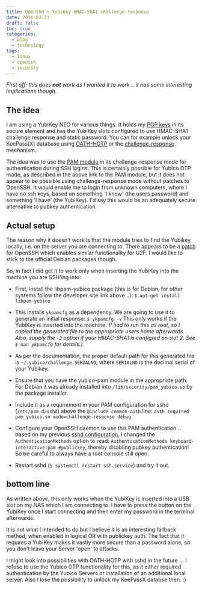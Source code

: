 ```yaml
---
title: OpenSSH + YubiKey HMAC-SHA1 challenge-response
date: 2016-03-23
draft: false
toc: true
categories:
  - blog
  - technology
tags:
  - linux
  - openssh
  - security
---
```


_First off: this does __not__ work as I wanted it to work .. it has some interesting implications though._

## The idea

I am using a YubiKey NEO for various things. It holds my [PGP keys] in its secure element and has the YubiKey slots configured to use HMAC-SHA1 challenge response and static password. You can for example unlock your KeePass(X) database using [OATH-HOTP] or the [challenge-response] mechanism.

The idea was to use the [PAM module] in its challenge-response mode for authentication during SSH logins. This is certainly possible for Yubico OTP mode, as described in the above link to the PAM module, but it does not appear to be possible using challenge-response mode without patches to OpenSSH. It would enable me to login from unknown computers, where I have no ssh keys, based on something 'I know' (the users password) and something 'I have' (the YubiKey). I'd say this would be an adequately secure alternative to pubkey authentication.

[PGP keys]: https://www.semjonov.de/key/ "Contact me"

[OATH-HOTP]: https://www.yubico.com/applications/password-management/consumer/keepass/ "OATH-HOTP support in the Windows version of KeePass"

[challenge-response]: https://aur.archlinux.org/packages/keepassx2-yubikey-git/ "KeePassX2 with support for HMAC-SHA1 in the AUR"

[PAM module]: https://developers.yubico.com/yubico-pam/ "Yubico developer site: yubico-pam"

## Actual setup

The reason why it doesn't work is that the module tries to find the Yubikey locally, i.e. on the server you are connecting to. There appears to be a [patch] for OpenSSH which enables similar functionality for U2F. I would like to stick to the official Debian packages though.

[patch]: https://github.com/Yubico/pam-u2f/issues/12 "Github: Yubico/pam-u2f, Issue #12"

So, in fact I did get it to work only when inserting the YubiKey into the machine you are SSH'ing into:

+ First, install the libpam-yubico package (this is for Debian, for other systems follow the developer site link above ..):
`$ apt-get install libpam-yubico`

+ This installs `ykpamcfg` as a dependency. We are going to use it to generate an initial response: `$ ykpamcfg -v` This only works if the YubiKey is inserted into the machine. _(I had to run this as root, so I copied the generated file to the appropriate users home afterwards. Also, supply the `-2` option if your HMAC-SHA1 is configred on slot 2. See `$ man ykpamcfg` for details.)_

+ As per the documentation, the proper default path for this generated file is `~/.yubico/challenge-SERIALNO`, where `SERIALNO` is the decimal serial of your Yubikey.

+ Ensure that you have the yubico-pam module in the appropriate path. For Debian it was already installed into `/lib/security/pam_yubico.so` by the package installer.

+ Include it as a requirement in your PAM configuration for sshd (`/etc/pam.d/sshd`) above the `@include common-auth` line: `auth required pam_yubico.so mode=challenge-response debug`

+ Configure your OpenSSH daemon to use this PAM authentication .. based on my previous [sshd configuration], I changed the `AuthenticationMethods` option to read: `AuthenticationMethods keyboard-interactive:pam #publickey`, thereby disabling pubkey authentication! So be careful to always have a root console still open.

+ Restart sshd (`$ systemctl restart ssh.service`) and try it out.

[sshd configuration]: https://git.semjonov.de/server/sshd "GitLab: Server/sshd"

## bottom line

As written above, this only works when the YubiKey is inserted into a USB slot on my NAS which I am connecting to. I have to press the button on the YubiKey once I start connecting and then enter my password in the terminal afterwards.

It is not what I intended to do but I believe it is an interesting fallback method, when enabled in logical OR with publickey auth. The fact that it requires a YubiKey makes it vastly more secure than a password alone, so you don't leave your Server 'open' to attacks.

I might look into possibilities with OATH-HOTP with sshd in the future ... I refuse to use the Yubico OTP functionality for this, as it either required authentication by the Yubico Servers or installation of an additional local server. Also I lose the possibility to unlock my KeePassX databse then. :)
